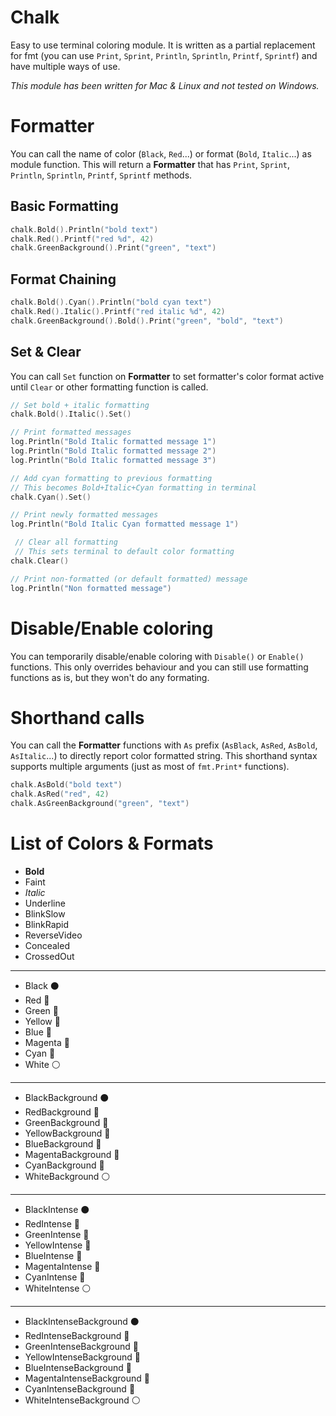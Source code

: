 Chalk
=====
Easy to use terminal coloring module.
It is written as a partial replacement for fmt (you can use `Print`, `Sprint`, `Println`, `Sprintln`, `Printf`, `Sprintf`) and have multiple ways of use.

_This module has been written for Mac & Linux and not tested on Windows._

# Formatter
You can call the name of color (`Black`, `Red`...) or format (`Bold`, `Italic`...) as module function.
This will return a **Formatter** that has `Print`, `Sprint`, `Println`, `Sprintln`, `Printf`, `Sprintf` methods.

## Basic Formatting
```go
chalk.Bold().Println("bold text")
chalk.Red().Printf("red %d", 42)
chalk.GreenBackground().Print("green", "text")
```

## Format Chaining
```go
chalk.Bold().Cyan().Println("bold cyan text")
chalk.Red().Italic().Printf("red italic %d", 42)
chalk.GreenBackground().Bold().Print("green", "bold", "text")
```

## Set & Clear
You can call `Set` function on **Formatter** to set formatter's color format active until `Clear` or other formatting function is called.
```go
// Set bold + italic formatting
chalk.Bold().Italic().Set()

// Print formatted messages
log.Println("Bold Italic formatted message 1")
log.Println("Bold Italic formatted message 2")
log.Println("Bold Italic formatted message 3")

// Add cyan formatting to previous formatting
// This becomes Bold+Italic+Cyan formatting in terminal
chalk.Cyan().Set() 

// Print newly formatted messages
log.Println("Bold Italic Cyan formatted message 1")

 // Clear all formatting
 // This sets terminal to default color formatting
chalk.Clear()

// Print non-formatted (or default formatted) message
log.Println("Non formatted message")
```

# Disable/Enable coloring
You can temporarily disable/enable coloring with `Disable()` or `Enable()` functions.
This only overrides behaviour and you can still use formatting functions as is, but they won't do any formating.

# Shorthand calls
You can call the **Formatter** functions with `As` prefix (`AsBlack`, `AsRed`, `AsBold`, `AsItalic`...) to directly report color formatted string.
This shorthand syntax supports multiple arguments (just as most of `fmt.Print*` functions).
```go
chalk.AsBold("bold text")
chalk.AsRed("red", 42)
chalk.AsGreenBackground("green", "text")
```

# List of Colors & Formats

- **Bold**
- Faint
- _Italic_
- Underline
- BlinkSlow
- BlinkRapid
- ReverseVideo
- Concealed
- CrossedOut

---

- Black ⚫️ 
- Red 🔴 
- Green 🍏 
- Yellow 💛 
- Blue 🔵 
- Magenta 💜 
- Cyan 🚙 
- White ⚪️ 

---

- BlackBackground ⚫️ 
- RedBackground 🔴 
- GreenBackground 🍏 
- YellowBackground 💛 
- BlueBackground 🔵 
- MagentaBackground 💜 
- CyanBackground 🚙 
- WhiteBackground ⚪️ 

---

- BlackIntense ⚫️ 
- RedIntense 🔴 
- GreenIntense 🍏 
- YellowIntense 💛 
- BlueIntense 🔵 
- MagentaIntense 💜 
- CyanIntense 🚙 
- WhiteIntense ⚪️ 

---

- BlackIntenseBackground ⚫️ 
- RedIntenseBackground 🔴 
- GreenIntenseBackground 🍏 
- YellowIntenseBackground 💛 
- BlueIntenseBackground 🔵 
- MagentaIntenseBackground 💜 
- CyanIntenseBackground 🚙 
- WhiteIntenseBackground ⚪️ 